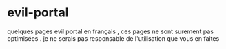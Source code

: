 # evil-portal
quelques pages evil portal en français , 
ces pages ne sont surement pas optimisées .
je ne serais pas responsable de l'utilisation que vous en faites 
